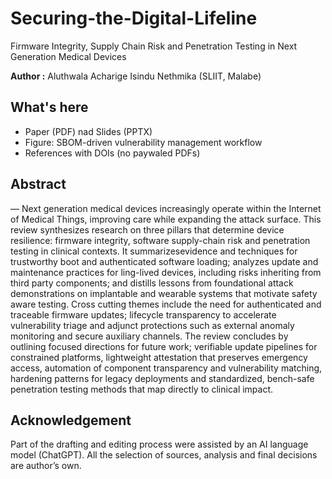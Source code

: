 # Securing-the-Digital-Lifeline
Firmware Integrity, Supply Chain Risk and Penetration Testing in Next Generation Medical Devices

**Author :** Aluthwala Acharige Isindu Nethmika (SLIIT, Malabe)

## What's here

- Paper (PDF) nad Slides (PPTX)
- Figure: SBOM-driven vulnerability management workflow
- References with DOIs (no paywaled PDFs)


## Abstract
— Next generation medical devices increasingly operate within the Internet of Medical Things, improving care while expanding the attack surface. This review synthesizes research on three pillars that determine device resilience: firmware integrity, software supply-chain risk and penetration testing in clinical contexts. It summarizesevidence and techniques for trustworthy boot and authenticated software loading; analyzes update and maintenance practices for ling-lived devices, including risks inheriting from third party components; and distills lessons from foundational attack demonstrations on implantable and wearable systems that motivate safety aware testing. Cross cutting themes include the need for authenticated and traceable firmware updates; lifecycle transparency to accelerate vulnerability triage and adjunct protections such as external anomaly monitoring and secure auxiliary channels. The review concludes by outlining focused directions for future work; verifiable update pipelines for constrained platforms, lightweight attestation that preserves emergency access, automation of component transparency and vulnerability matching, hardening patterns for legacy deployments and standardized, bench-safe penetration testing methods that map directly to clinical impact.

## Acknowledgement
Part of the drafting and editing process were assisted by an AI language model (ChatGPT). All the selection of sources, analysis and final decisions are author’s own.
